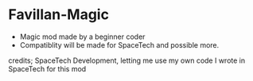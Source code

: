 # Favillan-Magic
* Magic mod made by a beginner coder
* Compatiblity will be made for SpaceTech and possible more.


credits; 
SpaceTech Development,
letting me use my own code I wrote in SpaceTech for this mod
